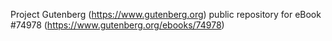 Project Gutenberg (https://www.gutenberg.org) public repository for
eBook #74978 (https://www.gutenberg.org/ebooks/74978)
